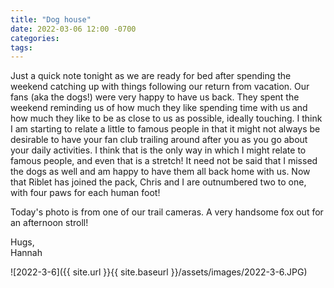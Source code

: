 ```yaml
---
title: "Dog house"
date: 2022-03-06 12:00 -0700
categories:
tags:
---
```


Just a quick note tonight as we are ready for bed after spending the weekend catching up with things following our return from vacation. Our fans (aka the dogs!) were very happy to have us back. They spent the weekend reminding us of how much they like spending time with us and how much they like to be as close to us as possible, ideally touching. I think I am starting to relate a little to famous people in that it might not always be desirable to have your fan club trailing around after you as you go about your daily activities. I think that is the only way in which I might relate to famous people, and even that is a stretch! It need not be said that I missed the dogs as well and am happy to have them all back home with us. Now that Riblet has joined the pack, Chris and I are outnumbered two to one, with four paws for each human foot!

Today's photo is from one of our trail cameras. A very handsome fox out for an afternoon stroll!

Hugs,<br />
Hannah

![2022-3-6]({{ site.url }}{{ site.baseurl }}/assets/images/2022-3-6.JPG)